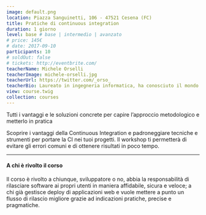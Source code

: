 ```yaml
---
image: default.png
location: Piazza Sanguinetti, 106 - 47521 Cesena (FC)
title: Pratiche di continuous integration
duration: 1 giorno
level: base # base | intermedio | avanzato
# price: 145€
# date: 2017-09-10
participants: 10
# soldOut: false
# tickets: http://eventbrite.com/
teacherName: Michele Orselli
teacherImage: michele-orselli.jpg
teacherUrl: https://twitter.com/_orso_
teacherBio: Laureato in ingegneria informatica, ha conosciuto il mondo del web all'università. <br> Da allora sviluppa applicazioni web utilizzando prodotti e tecnologie open source php-based come symfony, Zend framework, Drupal, eZ Publish.
view: course.twig
collection: courses
---
```


Tutti i vantaggi e le soluzioni concrete per capire l’approccio metodologico e metterlo in pratica

Scoprire i vantaggi della Continuous Integration e padroneggiare tecniche e strumenti per portare la CI nei tuoi progetti.
Il workshop ti permetterà di evitare gli errori comuni e di ottenere risultati in poco tempo.

---

#### A chi è rivolto il corso

Il corso è rivolto a chiunque, sviluppatore o no, abbia la responsabilità di rilasciare software ai propri utenti in maniera affidabile, sicura e veloce; a chi già gestisce deploy di applicazioni web e vuole mettere a punto un flusso di rilascio migliore grazie ad indicazioni pratiche, precise e pragmatiche.
